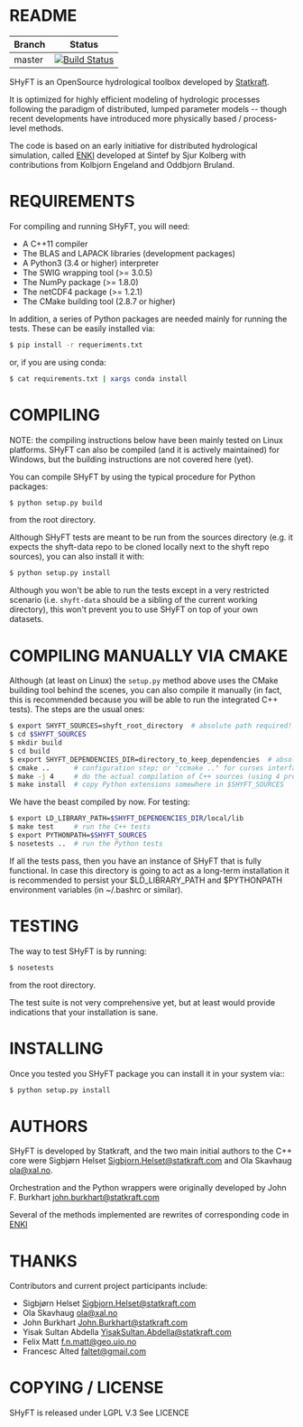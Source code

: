 README
======

|Branch      |Status   |
|------------|---------|
|master       | [![Build Status](https://travis-ci.org/FrancescAlted/shft.svg?branch=master)](https://travis-ci.org/FrancescAlted/shyft) |

SHyFT is an OpenSource hydrological toolbox developed by
[Statkraft](http://www.statkraft.com).

It is optimized for highly efficient modeling of hydrologic processes
following the paradigm of distributed, lumped parameter models -- though
recent developments have introduced more physically based / process-level
methods.

The code is based on an early initiative for distributed hydrological
simulation, called [ENKI](https://bitbucket.org/enkiopensource/enki)
developed at Sintef by Sjur Kolberg with contributions from Kolbjorn
Engeland and Oddbjorn Bruland.

REQUIREMENTS
============

For compiling and running SHyFT, you will need:

* A C++11 compiler
* The BLAS and LAPACK libraries (development packages)
* A Python3 (3.4 or higher) interpreter
* The SWIG wrapping tool (>= 3.0.5)
* The NumPy package (>= 1.8.0)
* The netCDF4 package (>= 1.2.1)
* The CMake building tool (2.8.7 or higher)

In addition, a series of Python packages are needed mainly for running
the tests.  These can be easily installed via:

```bash
$ pip install -r requeriments.txt
```

or, if you are using conda:

```bash
$ cat requirements.txt | xargs conda install
```

COMPILING
=========

NOTE: the compiling instructions below have been mainly tested on
Linux platforms.  SHyFT can also be compiled (and it is actively
maintained) for Windows, but the building instructions are not covered
here (yet).

You can compile SHyFT by using the typical procedure for Python packages:

```bash
$ python setup.py build
```

from the root directory.

Although SHyFT tests are meant to be run from the sources directory
(e.g. it expects the shyft-data repo to be cloned locally next to the
shyft repo sources), you can also install it with:

```bash
$ python setup.py install
```

Although you won't be able to run the tests except in a very
restricted scenario (i.e. `shyft-data` should be a sibling of the
current working directory), this won't prevent you to use SHyFT on top
of your own datasets.


COMPILING MANUALLY VIA CMAKE
============================

Although (at least on Linux) the `setup.py` method above uses the
CMake building tool behind the scenes, you can also compile it
manually (in fact, this is recommended because you will be able to run
the integrated C++ tests).  The steps are the usual ones:

```bash
$ export SHYFT_SOURCES=shyft_root_directory  # absolute path required!
$ cd $SHYFT_SOURCES
$ mkdir build
$ cd build
$ export SHYFT_DEPENDENCIES_DIR=directory_to_keep_dependencies  # absolute path
$ cmake ..      # configuration step; or "ccmake .." for curses interface
$ make -j 4     # do the actual compilation of C++ sources (using 4 processes)
$ make install  # copy Python extensions somewhere in $SHYFT_SOURCES
```

We have the beast compiled by now.  For testing:

```bash
$ export LD_LIBRARY_PATH=$SHYFT_DEPENDENCIES_DIR/local/lib
$ make test     # run the C++ tests
$ export PYTHONPATH=$SHYFT_SOURCES
$ nosetests ..  # run the Python tests
```

If all the tests pass, then you have an instance of SHyFT that is
fully functional.  In case this directory is going to act as a
long-term installation it is recommended to persist your
$LD_LIBRARY_PATH and $PYTHONPATH environment variables (in ~/.bashrc
or similar).


TESTING
=======

The way to test SHyFT is by running:

```bash
$ nosetests
```
from the root directory.

The test suite is not very comprehensive yet, but at least would provide
indications that your installation is sane.

INSTALLING
==========

Once you tested you SHyFT package you can install it in your system via::

```bash
$ python setup.py install
```

AUTHORS
=======

SHyFT is developed by Statkraft, and the two main initial authors to
the C++ core were Sigbjørn Helset <Sigbjorn.Helset@statkraft.com> and
Ola Skavhaug <ola@xal.no>.

Orchestration and the Python wrappers were originally developed by
John F. Burkhart <john.burkhart@statkraft.com>

Several of the methods implemented are rewrites of corresponding code in
[ENKI](https://bitbucket.org/enkiopensource/enki)

THANKS
======

Contributors and current project participants include:
 * Sigbjørn Helset <Sigbjorn.Helset@statkraft.com>
 * Ola Skavhaug <ola@xal.no>
 * John Burkhart <John.Burkhart@statkraft.com>
 * Yisak Sultan Abdella <YisakSultan.Abdella@statkraft.com>
 * Felix Matt <f.n.matt@geo.uio.no>
 * Francesc Alted <faltet@gmail.com>



COPYING / LICENSE
=================
SHyFT is released under LGPL V.3
See LICENCE
